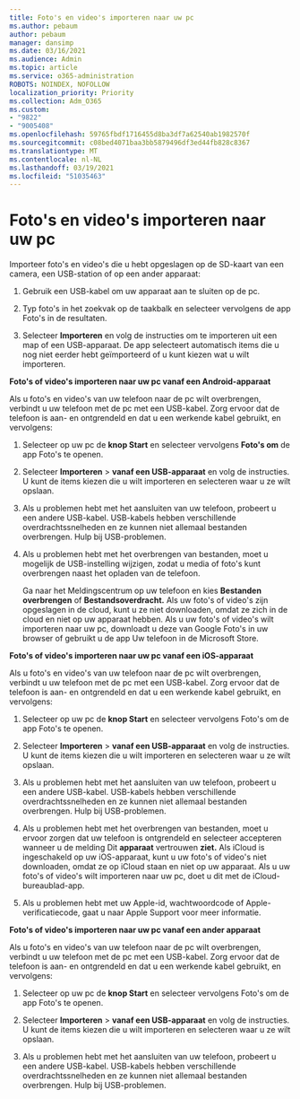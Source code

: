 ```yaml
---
title: Foto's en video's importeren naar uw pc
ms.author: pebaum
author: pebaum
manager: dansimp
ms.date: 03/16/2021
ms.audience: Admin
ms.topic: article
ms.service: o365-administration
ROBOTS: NOINDEX, NOFOLLOW
localization_priority: Priority
ms.collection: Adm_O365
ms.custom:
- "9822"
- "9005408"
ms.openlocfilehash: 59765fbdf1716455d8ba3df7a62540ab1982570f
ms.sourcegitcommit: c08bed4071baa3bb5879496df3ed44fb828c8367
ms.translationtype: MT
ms.contentlocale: nl-NL
ms.lasthandoff: 03/19/2021
ms.locfileid: "51035463"
---
```

# <a name="import-photos-and-videos-to-your-pc"></a>Foto's en video's importeren naar uw pc

Importeer foto's en video's die u hebt opgeslagen op de SD-kaart van een camera, een USB-station of op een ander apparaat:

1. Gebruik een USB-kabel om uw apparaat aan te sluiten op de pc.

1. Typ foto's in het zoekvak op de taakbalk en selecteer vervolgens de app Foto's in de resultaten.

1. Selecteer **Importeren** en volg de instructies om te importeren uit een map of een USB-apparaat. De app selecteert automatisch items die u nog niet eerder hebt geïmporteerd of u kunt kiezen wat u wilt importeren.

**Foto's of video's importeren naar uw pc vanaf een Android-apparaat**

Als u foto's en video's van uw telefoon naar de pc wilt overbrengen, verbindt u uw telefoon met de pc met een USB-kabel. Zorg ervoor dat de telefoon is aan- en ontgrendeld en dat u een werkende kabel gebruikt, en vervolgens:

1. Selecteer op uw pc de **knop Start** en selecteer vervolgens **Foto's om** de app Foto's te openen.

1. Selecteer **Importeren**  >  **vanaf een USB-apparaat** en volg de instructies. U kunt de items kiezen die u wilt importeren en selecteren waar u ze wilt opslaan.

1. Als u problemen hebt met het aansluiten van uw telefoon, probeert u een andere USB-kabel. USB-kabels hebben verschillende overdrachtssnelheden en ze kunnen niet allemaal bestanden overbrengen. Hulp bij USB-problemen.

1. Als u problemen hebt met het overbrengen van bestanden, moet u mogelijk de USB-instelling wijzigen, zodat u media of foto's kunt overbrengen naast het opladen van de telefoon. 

    Ga naar het Meldingscentrum op uw telefoon en kies **Bestanden overbrengen** of **Bestandsoverdracht.** Als uw foto's of video's zijn opgeslagen in de cloud, kunt u ze niet downloaden, omdat ze zich in de cloud en niet op uw apparaat hebben. Als u uw foto's of video's wilt importeren naar uw pc, downloadt u deze van Google Foto's in uw browser of gebruikt u de app Uw telefoon in de Microsoft Store.

**Foto's of video's importeren naar uw pc vanaf een iOS-apparaat**

Als u foto's en video's van uw telefoon naar de pc wilt overbrengen, verbindt u uw telefoon met de pc met een USB-kabel. Zorg ervoor dat de telefoon is aan- en ontgrendeld en dat u een werkende kabel gebruikt, en vervolgens:

1. Selecteer op uw pc de **knop Start** en selecteer vervolgens Foto's om de app Foto's te openen.

1. Selecteer **Importeren**  >  **vanaf een USB-apparaat** en volg de instructies. U kunt de items kiezen die u wilt importeren en selecteren waar u ze wilt opslaan.

1. Als u problemen hebt met het aansluiten van uw telefoon, probeert u een andere USB-kabel. USB-kabels hebben verschillende overdrachtssnelheden en ze kunnen niet allemaal bestanden overbrengen. Hulp bij USB-problemen.

1. Als u problemen hebt met het overbrengen van bestanden, moet u ervoor zorgen dat uw telefoon is ontgrendeld en selecteer accepteren wanneer u de melding Dit **apparaat** vertrouwen **ziet.** Als iCloud is ingeschakeld op uw iOS-apparaat, kunt u uw foto's of video's niet downloaden, omdat ze op iCloud staan en niet op uw apparaat. Als u uw foto's of video's wilt importeren naar uw pc, doet u dit met de iCloud-bureaublad-app.

1. Als u problemen hebt met uw Apple-id, wachtwoordcode of Apple-verificatiecode, gaat u naar Apple Support voor meer informatie.

**Foto's of video's importeren naar uw pc vanaf een ander apparaat**

Als u foto's en video's van uw telefoon naar de pc wilt overbrengen, verbindt u uw telefoon met de pc met een USB-kabel. Zorg ervoor dat de telefoon is aan- en ontgrendeld en dat u een werkende kabel gebruikt, en vervolgens:

1. Selecteer op uw pc de **knop Start** en selecteer vervolgens Foto's om de app Foto's te openen.

1. Selecteer **Importeren**  >  **vanaf een USB-apparaat** en volg de instructies. U kunt de items kiezen die u wilt importeren en selecteren waar u ze wilt opslaan.

1. Als u problemen hebt met het aansluiten van uw telefoon, probeert u een andere USB-kabel. USB-kabels hebben verschillende overdrachtssnelheden en ze kunnen niet allemaal bestanden overbrengen. Hulp bij USB-problemen.



